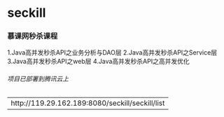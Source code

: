 # seckill
### 慕课网秒杀课程
1.Java高并发秒杀API之业务分析与DAO层
2.Java高并发秒杀API之Service层
3.Java高并发秒杀API之web层
4.Java高并发秒杀API之高并发优化

###### 项目已部署到腾讯云上
<table>
    <tr>
        <td>http://119.29.162.189:8080/seckill/seckill/list</td>
    </tr>
</table>
